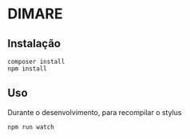 DIMARE
=============

Instalação
-----------

```
composer install
npm install
```

Uso
-----------

Durante o desenvolvimento, para recompilar o stylus
```
npm run watch
```
